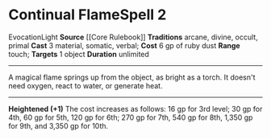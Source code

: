 ﻿---
actions: '[three-actions]'
area: null
bloodline: null
component:
- Material
- Somatic
- Verbal
cost: 6 gp of ruby dust
deity: null
domain: null
duration: unlimited
element: null
heighten: '+1'
heighten_level: 2, 3, 4, 5, 6, 7, 8, 9, 10
id: '50'
lesson: null
level: '2'
mystery: null
name: Continual Flame
patron_theme: null
range: touch
rarity: Common
requirement: null
saving_throw: null
school: Evocation
source: '[[DATABASE/source/Core Rulebook|Core Rulebook]]'
target: 1 object
tradition:
- Arcane
- Divine
- Occult
- Primal
trait:
- '[[DATABASE/trait/Evocation|Evocation]]'
- '[[DATABASE/trait/Light|Light]]'
trigger: null
type: Spell

---
# Continual Flame<span class="item-type">Spell 2</span>

<span class="item-trait">Evocation</span><span class="item-trait">Light</span>
**Source** [[Core Rulebook]] 
**Traditions** arcane, divine, occult, primal
**Cast** <span class="action-icon">3</span> material, somatic, verbal; **Cost** 6 gp of ruby dust
**Range** touch; **Targets** 1 object
**Duration** unlimited

---
A magical flame springs up from the object, as bright as a torch. It doesn't need oxygen, react to water, or generate heat.

---
**Heightened (+1)** The cost increases as follows: 16 gp for 3rd level; 30 gp for 4th, 60 gp for 5th, 120 gp for 6th; 270 gp for 7th, 540 gp for 8th, 1,350 gp for 9th, and 3,350 gp for 10th.